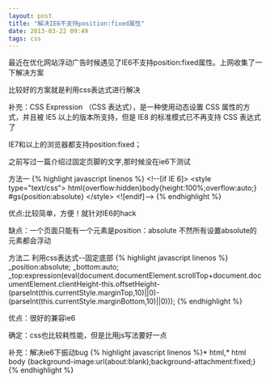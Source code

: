 ```yaml
---
layout: post
title: "解决IE6不支持position:fixed属性"
date: 2013-03-22 09:49
tags: css
---
```

   最近在优化网站浮动广告时候遇见了IE6不支持position:fixed属性。上网收集了一下解决方案
   
   比较好的方案就是利用<span class="stress">css表达式</span>进行解决
   
   补充：CSS Expression （CSS 表达式），是一种使用动态设置 CSS 属性的方式，并且被 IE5 以上的版本所支持，但是 IE8 的标准模式已不再支持 CSS 表达式了
   
   IE7和以上的浏览器都支持position:fixed；
   
   <!--more-->
   
   之前写过一篇介绍过固定页脚的文字,那时候没在ie6下测试
    
方法一
{% highlight javascript linenos %}
&lt;!--[if IE 6]&gt;
&lt;style type="text/css"&gt;
html{overflow:hidden}body{height:100%;overflow:auto;}
#gs{position:absolute}
&lt;/style&gt;
&lt;![endif]--&gt;
{% endhighlight %}

优点:比较简单，方便！就针对IE6的hack

缺点：一个页面<span class="stress">只能有一个元素</span>是position：absolute 不然所有设置absolute的元素都会浮动
	
方法二  利用css表达式--固定底部
{% highlight javascript linenos %}
_position:absolute;
_bottom:auto;
_top:expression(eval(document.documentElement.scrollTop+document.documentElement.clientHeight-this.offsetHeight-(parseInt(this.currentStyle.marginTop,10)||0)-(parseInt(this.currentStyle.marginBottom,10)||0)));
{% endhighlight %}

优点：很好的兼容ie6

确定：css也比较耗性能，但是比用js写法要好一点
	
补充：解决ie6下振动bug
{% highlight javascript linenos %}* html,* html body {background-image:url(about:blank);background-attachment:fixed;}{% endhighlight %}